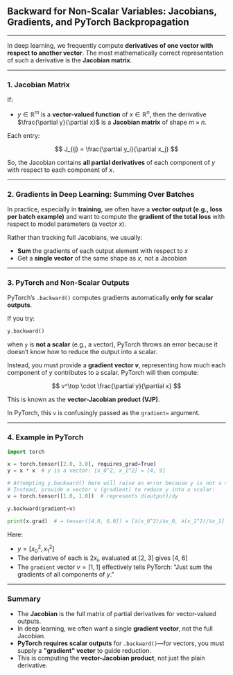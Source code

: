 ## **Backward for Non-Scalar Variables: Jacobians, Gradients, and PyTorch Backpropagation**

---

In deep learning, we frequently compute **derivatives of one vector with respect to another vector**. 
The most mathematically correct representation of such a derivative is the **Jacobian matrix**.

---

### **1. Jacobian Matrix**

If:

* $`y \in \mathbb{R}^m`$ is a **vector-valued function** of $`x \in \mathbb{R}^n`$,
  then the derivative $`\frac{\partial y}{\partial x}`$ is a **Jacobian matrix** of shape $`m \times n`$.

Each entry:

$$
J_{ij} = \frac{\partial y_i}{\partial x_j}
$$

So, the Jacobian contains **all partial derivatives** of each component of $`y`$ with respect to each component of $x$.

---

### **2. Gradients in Deep Learning: Summing Over Batches**

In practice, especially in **training**, we often have a **vector output (e.g., loss per batch example)** 
and want to compute the **gradient of the total loss** with respect to model parameters (a vector $x$).

Rather than tracking full Jacobians, we usually:

* **Sum** the gradients of each output element with respect to $x$
* Get a **single vector** of the same shape as $x$, not a Jacobian

---

###  **3. PyTorch and Non-Scalar Outputs**

PyTorch’s `.backward()` computes gradients automatically **only for scalar outputs**.

If you try:

```python
y.backward()
```

when `y` is **not a scalar** (e.g., a vector), PyTorch throws an error because it doesn’t know how to reduce the output into a scalar.

Instead, you must provide a **gradient vector $v$**, representing how much each component of $y$ contributes to a scalar. PyTorch will then compute:

$$
v^\top \cdot \frac{\partial y}{\partial x}
$$

This is known as the **vector-Jacobian product (VJP)**.

In PyTorch, this `v` is confusingly passed as the `gradient=` argument.

---

###  **4. Example in PyTorch**

```python
import torch

x = torch.tensor([2.0, 3.0], requires_grad=True)
y = x * x  # y is a vector: [x_0^2, x_1^2] = [4, 9]

# Attempting y.backward() here will raise an error because y is not a scalar
# Instead, provide a vector v (gradient) to reduce y into a scalar:
v = torch.tensor([1.0, 1.0])  # represents d(output)/dy

y.backward(gradient=v)

print(x.grad)  # → tensor([4.0, 6.0]) = [∂(x_0^2)/∂x_0, ∂(x_1^2)/∂x_1]
```

Here:

* $y = [x_0^2, x_1^2]$
* The derivative of each is $2x_i$, evaluated at \[2, 3] gives \[4, 6]
* The `gradient` vector $v = [1, 1]$ effectively tells PyTorch: "Just sum the gradients of all components of $y$."

---

###  **Summary**

* The **Jacobian** is the full matrix of partial derivatives for vector-valued outputs.
* In deep learning, we often want a single **gradient vector**, not the full Jacobian.
* **PyTorch requires scalar outputs** for `.backward()`—for vectors, you must supply a **"gradient" vector** to guide reduction.
* This is computing the **vector-Jacobian product**, not just the plain derivative.
 
